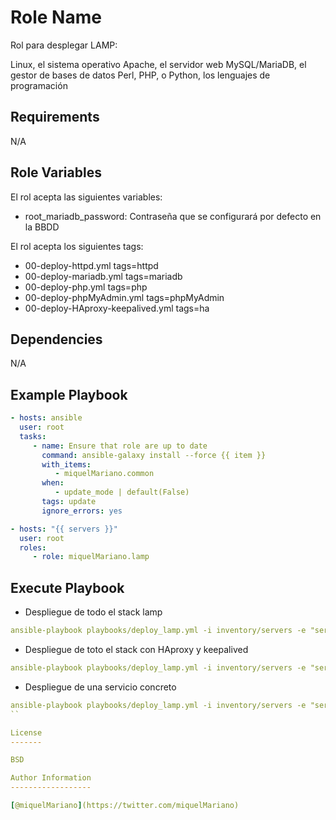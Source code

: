 Role Name
=========

Rol para desplegar LAMP:

Linux, el sistema operativo
Apache, el servidor web
MySQL/MariaDB, el gestor de bases de datos
Perl, PHP, o Python, los lenguajes de programación


Requirements
------------

N/A

Role Variables
--------------

El rol acepta las siguientes variables:

- root_mariadb_password: Contraseña que se configurará por defecto en la BBDD

El rol acepta los siguientes tags:

- 00-deploy-httpd.yml 			tags=httpd
- 00-deploy-mariadb.yml 		tags=mariadb
- 00-deploy-php.yml 			tags=php
- 00-deploy-phpMyAdmin.yml 		tags=phpMyAdmin
- 00-deploy-HAproxy-keepalived.yml 	tags=ha

Dependencies
------------

N/A

Example Playbook
----------------

```yaml
- hosts: ansible
  user: root
  tasks:
     - name: Ensure that role are up to date
       command: ansible-galaxy install --force {{ item }}
       with_items:
          - miquelMariano.common
       when:
          - update_mode | default(False)
       tags: update
       ignore_errors: yes

- hosts: "{{ servers }}"
  user: root
  roles:
     - role: miquelMariano.lamp
```

Execute Playbook
----------------

- Despliegue de todo el stack lamp

```yaml
ansible-playbook playbooks/deploy_lamp.yml -i inventory/servers -e "servers=web update_mode=true"
```
- Despliegue de toto el stack con HAproxy y keepalived

```yaml
ansible-playbook playbooks/deploy_lamp.yml -i inventory/servers -e "servers=web ha_mode=true"
```

- Despliegue de una servicio concreto

```yaml
ansible-playbook playbooks/deploy_lamp.yml -i inventory/servers -e "servers=web" --tags=mariadb -v
``

License
-------

BSD

Author Information
------------------

[@miquelMariano](https://twitter.com/miquelMariano)
